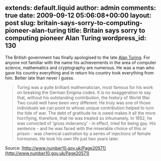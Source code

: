 extends: default.liquid
author: admin
comments: true
date: 2009-09-12 05:06:08+00:00
layout: post
slug: britain-says-sorry-to-computing-pioneer-alan-turing
title: Britain says sorry to computing pioneer Alan Turing
wordpress_id: 130
---

The British government has finally apologised to the late [Alan Turing](http://en.wikipedia.org/wiki/Alan_turing). For anyone not familiar with the name his achievements in the area of computer science, mathematics and cryptography are numerous. He was a man who gave his country everything and in return his country took everything from him. Better late than never I guess.



> Turing was a quite brilliant mathematician, most famous for his work on breaking the German Enigma codes. It is no exaggeration to say that, without his outstanding contribution, the history of World War Two could well have been very different. He truly was one of those individuals we can point to whose unique contribution helped to turn the tide of war. The debt of gratitude he is owed makes it all the more horrifying, therefore, that he was treated so inhumanely. In 1952, he was convicted of ‘gross indecency’ - in effect, tried for being gay. His sentence - and he was faced with the miserable choice of this or prison - was chemical castration by a series of injections of female hormones. He took his own life just two years later.



Source: [http://www.number10.gov.uk/Page20571](http://www.number10.gov.uk/Page20571)



